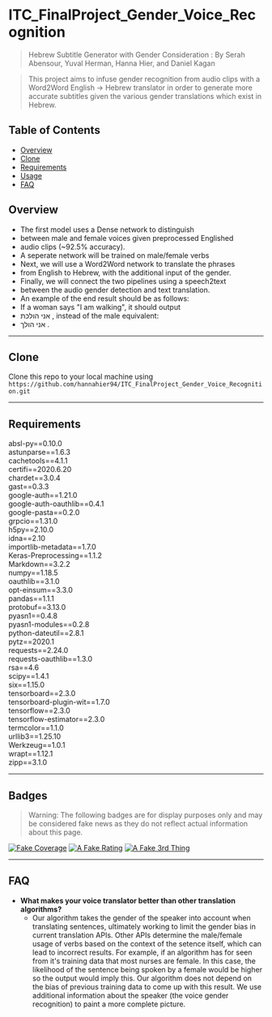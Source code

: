 # ITC_FinalProject_Gender_Voice_Recognition

> Hebrew Subtitle Generator with Gender Consideration : By Serah Abensour, Yuval Herman, Hanna Hier, and Daniel Kagan

> This project aims to infuse gender recognition from audio clips with a Word2Word English -> Hebrew translator in order to generate more accurate subtitles given the various gender translations which exist in Hebrew. 



## Table of Contents

- [Overview](#Overview)
- [Clone](#Clone)
- [Requirements](#Requirements)
- [Usage](#Usage)
- [FAQ](#FAQ)

## Overview 

- The first model uses a Dense network to distinguish
- between male and female voices given preprocessed Englished
- audio clips (~92.5% accuracy). 
- A seperate network will be trained on male/female verbs 
- Next, we will use a Word2Word network to translate the phrases
- from English to Hebrew, with the additional input of the gender.
- Finally, we will connect the two pipelines using a speech2text
- between the audio gender detection and text translation. 
- An example of the end result should be as follows: 
- If a woman says "I am walking", it should output 
- אני הולכת , instead of the male equivalent: 
- אני הולך .

---
## Clone

Clone this repo to your local machine using `https://github.com/hannahier94/ITC_FinalProject_Gender_Voice_Recognition.git`

---

## Requirements

absl-py==0.10.0 \
astunparse==1.6.3 \
cachetools==4.1.1 \
certifi==2020.6.20 \
chardet==3.0.4 \
gast==0.3.3 \
google-auth==1.21.0 \
google-auth-oauthlib==0.4.1 \
google-pasta==0.2.0 \
grpcio==1.31.0 \
h5py==2.10.0 \
idna==2.10 \
importlib-metadata==1.7.0 \
Keras-Preprocessing==1.1.2 \
Markdown==3.2.2 \
numpy==1.18.5 \
oauthlib==3.1.0 \
opt-einsum==3.3.0 \
pandas==1.1.1 \
protobuf==3.13.0 \
pyasn1==0.4.8 \
pyasn1-modules==0.2.8 \
python-dateutil==2.8.1 \
pytz==2020.1 \
requests==2.24.0 \
requests-oauthlib==1.3.0 \
rsa==4.6 \
scipy==1.4.1 \
six==1.15.0 \
tensorboard==2.3.0 \
tensorboard-plugin-wit==1.7.0 \
tensorflow==2.3.0 \
tensorflow-estimator==2.3.0 \
termcolor==1.1.0 \
urllib3==1.25.10 \
Werkzeug==1.0.1 \
wrapt==1.12.1 \
zipp==3.1.0

---


## Badges
> Warning: The following badges are for display purposes only and may be considered fake news as they do not reflect actual information about this page. 

[![Fake Coverage](https://camo.githubusercontent.com/3eff610e3559385c77a9b6d87cbe1252cab79a4d/68747470733a2f2f696d672e736869656c64732e696f2f62616467652f636f7665726167652d38302532352d79656c6c6f77677265656e)](https://travis-ci.org/badges/badgerbadgerbadger)  [![A Fake Rating](https://camo.githubusercontent.com/d5cd29c0e2930c3c4026ba87ff427e2e340f461b/68747470733a2f2f696d672e736869656c64732e696f2f62616467652f726174696e672d2545322539382538352545322539382538352545322539382538352545322539382538352545322539382538362d627269676874677265656e)](https://travis-ci.org/badges/badgerbadgerbadger)  [![A Fake 3rd Thing](https://camo.githubusercontent.com/b3fc74878a0d5fcca5a78b288aa4b489f65fd7eb/68747470733a2f2f696d672e736869656c64732e696f2f62616467652f757074696d652d3130302532352d627269676874677265656e)](https://travis-ci.org/badges/badgerbadgerbadger)

---

## FAQ

- **What makes your voice translator better than other translation algorithms?**
    - Our algorithm takes the gender of the speaker into account when translating sentences, ultimately working to limit the gender bias in current translation APIs. Other APIs determine the male/female usage of verbs based on the context of the setence itself, which can lead to incorrect results. For example, if an algorithm has for seen from it's training data that most nurses are female. In this case, the likelihood of the sentence being spoken by a female would be higher so the output would imply this. Our algorithm does not depend on the bias of previous training data to come up with this result. We use additional information about the speaker (the voice gender recognition) to paint a more complete picture.
